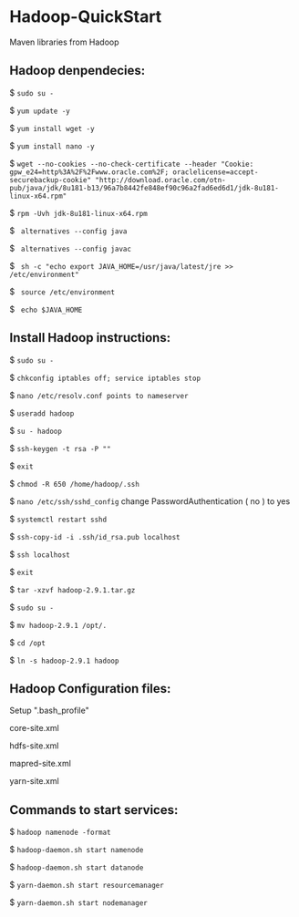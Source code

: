 # Hadoop-QuickStart

Maven libraries from Hadoop

## Hadoop denpendecies:

$ `sudo su -`

$ `yum update -y`

$ `yum install wget -y`

$ `yum install nano -y`

$ `wget --no-cookies --no-check-certificate --header "Cookie: gpw_e24=http%3A%2F%2Fwww.oracle.com%2F; oraclelicense=accept-securebackup-cookie" "http://download.oracle.com/otn-pub/java/jdk/8u181-b13/96a7b8442fe848ef90c96a2fad6ed6d1/jdk-8u181-linux-x64.rpm"
`

$ `rpm -Uvh jdk-8u181-linux-x64.rpm`

$ ` alternatives --config java`

$ ` alternatives --config javac`

$ ` sh -c "echo export JAVA_HOME=/usr/java/latest/jre >> /etc/environment"`

$ ` source /etc/environment`

$ ` echo $JAVA_HOME`

## Install Hadoop instructions:

$ `sudo su -`

$ `chkconfig iptables off; service iptables stop`

$ `nano /etc/resolv.conf points to nameserver`

$ `useradd hadoop`

$ `su - hadoop`

$ `ssh-keygen -t rsa -P ""`

$ `exit`

$ `chmod -R 650 /home/hadoop/.ssh`

$ `nano /etc/ssh/sshd_config` change PasswordAuthentication ( no ) to yes

$ `systemctl restart sshd`

$ `ssh-copy-id -i .ssh/id_rsa.pub localhost`

$ `ssh localhost`

$ `exit`

$ `tar -xzvf hadoop-2.9.1.tar.gz `

$ `sudo su -`

$ `mv hadoop-2.9.1 /opt/.`

$ `cd /opt`

$ `ln -s hadoop-2.9.1 hadoop`

## Hadoop Configuration files:

  Setup ".bash_profile"

  core-site.xml

  hdfs-site.xml

  mapred-site.xml

  yarn-site.xml

## Commands to start services:

$ `hadoop namenode -format`

$ `hadoop-daemon.sh start namenode`

$ `hadoop-daemon.sh start datanode`

$ `yarn-daemon.sh start resourcemanager`

$ `yarn-daemon.sh start nodemanager`
